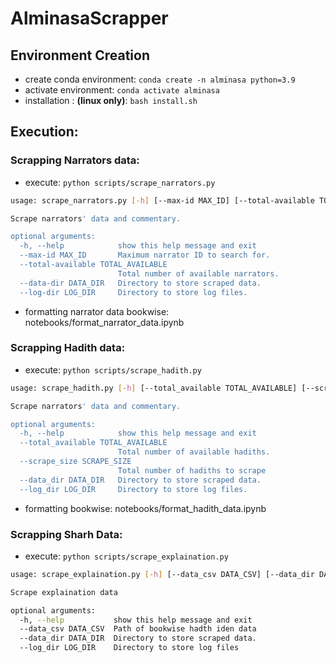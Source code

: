 # AlminasaScrapper

## Environment Creation

* create conda environment: ```conda create -n alminasa python=3.9```
* activate environment: ```conda activate alminasa```
* installation : **(linux only)**: ```bash install.sh```

## Execution:

### Scrapping Narrators data: 
* execute: ```python scripts/scrape_narrators.py```

```bash
usage: scrape_narrators.py [-h] [--max-id MAX_ID] [--total-available TOTAL_AVAILABLE] [--data-dir DATA_DIR] [--log-dir LOG_DIR]

Scrape narrators' data and commentary.

optional arguments:
  -h, --help            show this help message and exit
  --max-id MAX_ID       Maximum narrator ID to search for.
  --total-available TOTAL_AVAILABLE
                        Total number of available narrators.
  --data-dir DATA_DIR   Directory to store scraped data.
  --log-dir LOG_DIR     Directory to store log files.
```

* formatting narrator data bookwise: notebooks/format_narrator_data.ipynb

### Scrapping Hadith data:

* execute: ```python scripts/scrape_hadith.py```

```bash
usage: scrape_hadith.py [-h] [--total_available TOTAL_AVAILABLE] [--scrape_size SCRAPE_SIZE] [--data_dir DATA_DIR] [--log_dir LOG_DIR]

Scrape narrators' data and commentary.

optional arguments:
  -h, --help            show this help message and exit
  --total_available TOTAL_AVAILABLE
                        Total number of available hadiths.
  --scrape_size SCRAPE_SIZE
                        Total number of hadiths to scrape
  --data_dir DATA_DIR   Directory to store scraped data.
  --log_dir LOG_DIR     Directory to store log files.
```

* formatting bookwise: notebooks/format_hadith_data.ipynb

### Scrapping Sharh Data:

* execute: ```python scripts/scrape_explaination.py```

```bash
usage: scrape_explaination.py [-h] [--data_csv DATA_CSV] [--data_dir DATA_DIR] [--log_dir LOG_DIR]

Scrape explaination data

optional arguments:
  -h, --help           show this help message and exit
  --data_csv DATA_CSV  Path of bookwise hadth iden data
  --data_dir DATA_DIR  Directory to store scraped data.
  --log_dir LOG_DIR    Directory to store log files
```